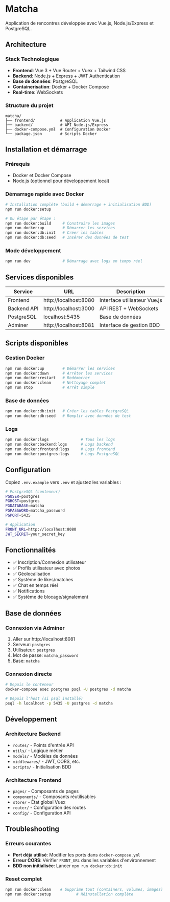 # Matcha

Application de rencontres développée avec Vue.js, Node.js/Express et PostgreSQL.

## Architecture

### Stack Technologique
- **Frontend**: Vue 3 + Vue Router + Vuex + Tailwind CSS
- **Backend**: Node.js + Express + JWT Authentication
- **Base de données**: PostgreSQL
- **Containerisation**: Docker + Docker Compose
- **Real-time**: WebSockets

### Structure du projet
```
matcha/
├── frontend/           # Application Vue.js
├── backend/            # API Node.js/Express
├── docker-compose.yml  # Configuration Docker
└── package.json        # Scripts Docker
```

## Installation et démarrage

### Prérequis
- Docker et Docker Compose
- Node.js (optionnel pour développement local)

### Démarrage rapide avec Docker
```bash
# Installation complète (build + démarrage + initialisation BDD)
npm run docker:setup

# Ou étape par étape :
npm run docker:build     # Construire les images
npm run docker:up        # Démarrer les services
npm run docker:db:init   # Créer les tables
npm run docker:db:seed   # Insérer des données de test
```

### Mode développement
```bash
npm run dev              # Démarrage avec logs en temps réel
```

## Services disponibles

| Service | URL | Description |
|---------|-----|-------------|
| Frontend | http://localhost:8080 | Interface utilisateur Vue.js |
| Backend API | http://localhost:3000 | API REST + WebSockets |
| PostgreSQL | localhost:5435 | Base de données |
| Adminer | http://localhost:8081 | Interface de gestion BDD |

## Scripts disponibles

### Gestion Docker
```bash
npm run docker:up        # Démarrer les services
npm run docker:down      # Arrêter les services
npm run docker:restart   # Redémarrer
npm run docker:clean     # Nettoyage complet
npm run stop             # Arrêt simple
```

### Base de données
```bash
npm run docker:db:init   # Créer les tables PostgreSQL
npm run docker:db:seed   # Remplir avec données de test
```

### Logs
```bash
npm run docker:logs              # Tous les logs
npm run docker:backend:logs      # Logs backend
npm run docker:frontend:logs     # Logs frontend
npm run docker:postgres:logs     # Logs PostgreSQL
```

## Configuration

Copiez `.env.example` vers `.env` et ajustez les variables :

```bash
# PostgreSQL (conteneur)
PGUSER=postgres
PGHOST=postgres  
PGDATABASE=matcha
PGPASSWORD=matcha_password
PGPORT=5435

# Application
FRONT_URL=http://localhost:8080
JWT_SECRET=your_secret_key
```

## Fonctionnalités

- ✅ Inscription/Connexion utilisateur
- ✅ Profils utilisateur avec photos
- ✅ Géolocalisation
- ✅ Système de likes/matches
- ✅ Chat en temps réel
- ✅ Notifications
- ✅ Système de blocage/signalement

## Base de données

### Connexion via Adminer
1. Aller sur http://localhost:8081
2. Serveur: `postgres`
3. Utilisateur: `postgres`
4. Mot de passe: `matcha_password`
5. Base: `matcha`

### Connexion directe
```bash
# Depuis le conteneur
docker-compose exec postgres psql -U postgres -d matcha

# Depuis l'host (si psql installé)
psql -h localhost -p 5435 -U postgres -d matcha
```

## Développement

### Architecture Backend
- `routes/` - Points d'entrée API
- `utils/` - Logique métier
- `models/` - Modèles de données
- `middlewares/` - JWT, CORS, etc.
- `scripts/` - Initialisation BDD

### Architecture Frontend
- `pages/` - Composants de pages
- `components/` - Composants réutilisables
- `store/` - État global Vuex
- `router/` - Configuration des routes
- `config/` - Configuration API

## Troubleshooting

### Erreurs courantes
- **Port déjà utilisé**: Modifier les ports dans `docker-compose.yml`
- **Erreur CORS**: Vérifier `FRONT_URL` dans les variables d'environnement
- **BDD non initialisée**: Lancer `npm run docker:db:init`

### Reset complet
```bash
npm run docker:clean    # Supprime tout (containers, volumes, images)
npm run docker:setup           # Réinstallation complète
```